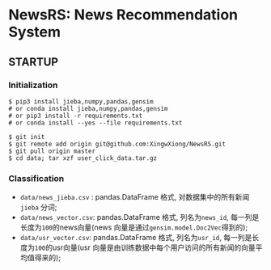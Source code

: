 # NewsRS: News Recommendation System

## STARTUP

### Initialization
```
$ pip3 install jieba,numpy,pandas,gensim
# or conda install jieba,numpy,pandas,gensim
# or pip3 install -r requirements.txt
# or conda install --yes --file requirements.txt
```

```
$ git init
$ git remote add origin git@github.com:XingwXiong/NewsRS.git
$ git pull origin master
$ cd data; tar xzf user_click_data.tar.gz
```


### Classification
- `data/news_jieba.csv` : pandas.DataFrame 格式, 对数据集中的所有新闻 `jieba` 分词; 
- `data/news_vector.csv`: pandas.DataFrame 格式, 列名为`news_id`, 每一列是长度为`100`的news向量(news 向量是通过`gensim.model.Doc2Vec`得到的);
- `data/usr_vector.csv`:  pandas.DataFrame 格式, 列名为`usr_id`, 每一列是长度为`100`的usr向量(usr 向量是由训练数据中每个用户访问的所有新闻的向量平均值得来的);
